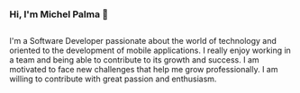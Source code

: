 ### Hi, I'm Michel Palma 👋

##
<p align=”justify”> I'm a Software Developer passionate about the world of technology and oriented to the development of mobile applications. I really enjoy working in a team and being able to contribute to its growth and success. I am motivated to face new challenges that help me grow professionally. I am willing to contribute with great passion and enthusiasm.</p>
